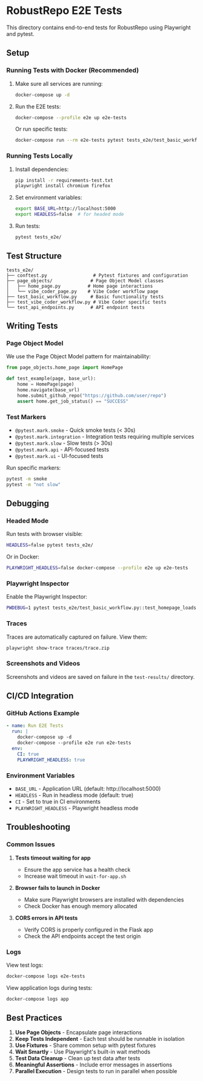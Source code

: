 # RobustRepo E2E Tests

This directory contains end-to-end tests for RobustRepo using Playwright and pytest.

## Setup

### Running Tests with Docker (Recommended)

1. Make sure all services are running:
   ```bash
   docker-compose up -d
   ```

2. Run the E2E tests:
   ```bash
   docker-compose --profile e2e up e2e-tests
   ```

   Or run specific tests:
   ```bash
   docker-compose run --rm e2e-tests pytest tests_e2e/test_basic_workflow.py::test_homepage_loads
   ```

### Running Tests Locally

1. Install dependencies:
   ```bash
   pip install -r requirements-test.txt
   playwright install chromium firefox
   ```

2. Set environment variables:
   ```bash
   export BASE_URL=http://localhost:5000
   export HEADLESS=false  # for headed mode
   ```

3. Run tests:
   ```bash
   pytest tests_e2e/
   ```

## Test Structure

```
tests_e2e/
├── conftest.py                 # Pytest fixtures and configuration
├── page_objects/              # Page Object Model classes
│   ├── home_page.py          # Home page interactions
│   └── vibe_coder_page.py    # Vibe Coder workflow page
├── test_basic_workflow.py     # Basic functionality tests
├── test_vibe_coder_workflow.py # Vibe Coder specific tests
└── test_api_endpoints.py      # API endpoint tests
```

## Writing Tests

### Page Object Model

We use the Page Object Model pattern for maintainability:

```python
from page_objects.home_page import HomePage

def test_example(page, base_url):
    home = HomePage(page)
    home.navigate(base_url)
    home.submit_github_repo("https://github.com/user/repo")
    assert home.get_job_status() == "SUCCESS"
```

### Test Markers

- `@pytest.mark.smoke` - Quick smoke tests (< 30s)
- `@pytest.mark.integration` - Integration tests requiring multiple services
- `@pytest.mark.slow` - Slow tests (> 30s)
- `@pytest.mark.api` - API-focused tests
- `@pytest.mark.ui` - UI-focused tests

Run specific markers:
```bash
pytest -m smoke
pytest -m "not slow"
```

## Debugging

### Headed Mode

Run tests with browser visible:
```bash
HEADLESS=false pytest tests_e2e/
```

Or in Docker:
```bash
PLAYWRIGHT_HEADLESS=false docker-compose --profile e2e up e2e-tests
```

### Playwright Inspector

Enable the Playwright Inspector:
```bash
PWDEBUG=1 pytest tests_e2e/test_basic_workflow.py::test_homepage_loads
```

### Traces

Traces are automatically captured on failure. View them:
```bash
playwright show-trace traces/trace.zip
```

### Screenshots and Videos

Screenshots and videos are saved on failure in the `test-results/` directory.

## CI/CD Integration

### GitHub Actions Example

```yaml
- name: Run E2E Tests
  run: |
    docker-compose up -d
    docker-compose --profile e2e run e2e-tests
  env:
    CI: true
    PLAYWRIGHT_HEADLESS: true
```

### Environment Variables

- `BASE_URL` - Application URL (default: http://localhost:5000)
- `HEADLESS` - Run in headless mode (default: true)
- `CI` - Set to true in CI environments
- `PLAYWRIGHT_HEADLESS` - Playwright headless mode

## Troubleshooting

### Common Issues

1. **Tests timeout waiting for app**
   - Ensure the app service has a health check
   - Increase wait timeout in `wait-for-app.sh`

2. **Browser fails to launch in Docker**
   - Make sure Playwright browsers are installed with dependencies
   - Check Docker has enough memory allocated

3. **CORS errors in API tests**
   - Verify CORS is properly configured in the Flask app
   - Check the API endpoints accept the test origin

### Logs

View test logs:
```bash
docker-compose logs e2e-tests
```

View application logs during tests:
```bash
docker-compose logs app
```

## Best Practices

1. **Use Page Objects** - Encapsulate page interactions
2. **Keep Tests Independent** - Each test should be runnable in isolation
3. **Use Fixtures** - Share common setup with pytest fixtures
4. **Wait Smartly** - Use Playwright's built-in wait methods
5. **Test Data Cleanup** - Clean up test data after tests
6. **Meaningful Assertions** - Include error messages in assertions
7. **Parallel Execution** - Design tests to run in parallel when possible
